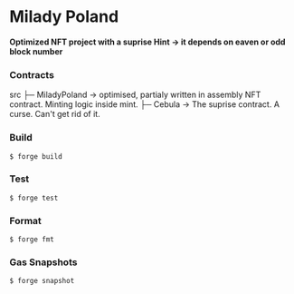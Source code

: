 # Milady Poland

**Optimized NFT project with a suprise
Hint -> it depends on eaven or odd block number**


### Contracts
src
    ├─ MiladyPoland -> optimised, partialy written in assembly NFT contract. 
Minting logic inside mint.
    ├─ Cebula -> The suprise contract. A curse. Can't get rid of it.

### Build

```shell
$ forge build
```

### Test

```shell
$ forge test
```

### Format

```shell
$ forge fmt
```

### Gas Snapshots

```shell
$ forge snapshot
```

